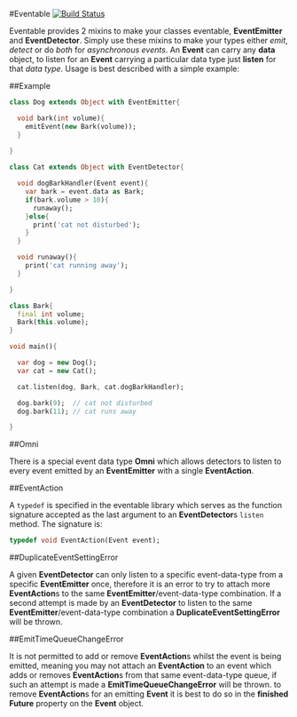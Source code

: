 #Eventable [![Build Status](https://drone.io/github.com/0xor1/eventable/status.png)](https://drone.io/github.com/0xor1/eventable/latest)

Eventable provides 2 mixins to make your classes eventable, **EventEmitter** and
**EventDetector**. Simply use these mixins to make your types either *emit*,
*detect* or do *both* for *asynchronous events*. An **Event** can carry any **data** object, 
to listen for an **Event** carrying a particular data type just **listen** for that
*data type*. Usage is best described with a simple example:

##Example

```dart
class Dog extends Object with EventEmitter{

  void bark(int volume){
    emitEvent(new Bark(volume));
  }
  
}

class Cat extends Object with EventDetector{

  void dogBarkHandler(Event event){
    var bark = event.data as Bark;
    if(bark.volume > 10){
      runaway();
    }else{
      print('cat not disturbed');
    }
  }

  void runaway(){
    print('cat running away');
  }

}

class Bark{
  final int volume;
  Bark(this.volume);
}

void main(){

  var dog = new Dog();
  var cat = new Cat();

  cat.listen(dog, Bark, cat.dogBarkHandler);

  dog.bark(9);  // cat not disturbed
  dog.bark(11); // cat runs away

}
```

##Omni

There is a special event data type **Omni** which allows detectors to listen to every event emitted
by an **EventEmitter** with a single **EventAction**.

##EventAction

A ```typedef``` is specified in the eventable library which
serves as the function signature accepted as the last argument to an **EventDetector**s
```listen``` method. The signature is:

```dart
typedef void EventAction(Event event);
```

##DuplicateEventSettingError

A given **EventDetector** can only listen to a specific event-data-type from a specific
**EventEmitter** once, therefore it is an error to try to attach more **EventAction**s
to the same **EventEmitter**/event-data-type combination. If a second attempt is made
by an **EventDetector** to listen to the same **EventEmitter**/event-data-type combination
a **DuplicateEventSettingError** will be thrown.

##EmitTimeQueueChangeError

It is not permitted to add or remove **EventAction**s whilst the event is being
emitted, meaning you may not attach an **EventAction** to an event which adds or
removes **EventAction**s from that same event-data-type queue, if such an attempt is made a 
**EmitTimeQueueChangeError** will be thrown. to remove **EventAction**s for an emitting **Event**
it is best to do so in the **finished** **Future** property on the **Event** object.